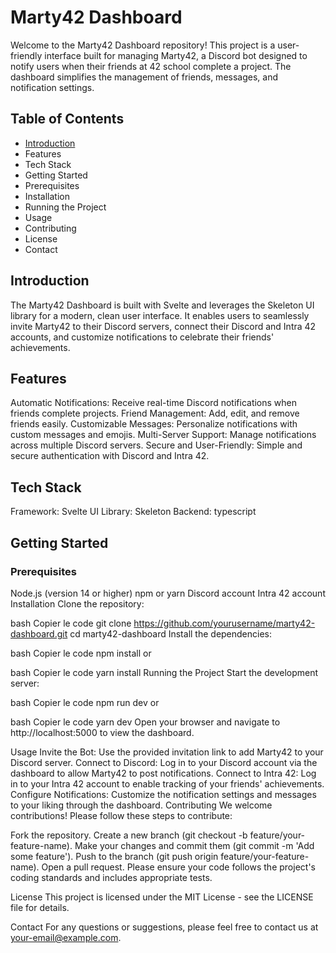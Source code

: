 # Marty42 Dashboard
Welcome to the Marty42 Dashboard repository! This project is a user-friendly interface built for managing Marty42, a Discord bot designed to notify users when their friends at 42 school complete a project. The dashboard simplifies the management of friends, messages, and notification settings.

## Table of Contents
- [Introduction](#tech-stack)
- Features
- Tech Stack
- Getting Started
- Prerequisites
- Installation
- Running the Project
- Usage
- Contributing
- License
- Contact

## Introduction
The Marty42 Dashboard is built with Svelte and leverages the Skeleton UI library for a modern, clean user interface. It enables users to seamlessly invite Marty42 to their Discord servers, connect their Discord and Intra 42 accounts, and customize notifications to celebrate their friends' achievements.

## Features
Automatic Notifications: Receive real-time Discord notifications when friends complete projects.
Friend Management: Add, edit, and remove friends easily.
Customizable Messages: Personalize notifications with custom messages and emojis.
Multi-Server Support: Manage notifications across multiple Discord servers.
Secure and User-Friendly: Simple and secure authentication with Discord and Intra 42.

## Tech Stack
Framework: Svelte
UI Library: Skeleton
Backend: typescript

## Getting Started
### Prerequisites
Node.js (version 14 or higher)
npm or yarn
Discord account
Intra 42 account
Installation
Clone the repository:

bash
Copier le code
git clone https://github.com/yourusername/marty42-dashboard.git
cd marty42-dashboard
Install the dependencies:

bash
Copier le code
npm install
or

bash
Copier le code
yarn install
Running the Project
Start the development server:

bash
Copier le code
npm run dev
or

bash
Copier le code
yarn dev
Open your browser and navigate to http://localhost:5000 to view the dashboard.

Usage
Invite the Bot: Use the provided invitation link to add Marty42 to your Discord server.
Connect to Discord: Log in to your Discord account via the dashboard to allow Marty42 to post notifications.
Connect to Intra 42: Log in to your Intra 42 account to enable tracking of your friends' achievements.
Configure Notifications: Customize the notification settings and messages to your liking through the dashboard.
Contributing
We welcome contributions! Please follow these steps to contribute:

Fork the repository.
Create a new branch (git checkout -b feature/your-feature-name).
Make your changes and commit them (git commit -m 'Add some feature').
Push to the branch (git push origin feature/your-feature-name).
Open a pull request.
Please ensure your code follows the project's coding standards and includes appropriate tests.

License
This project is licensed under the MIT License - see the LICENSE file for details.

Contact
For any questions or suggestions, please feel free to contact us at your-email@example.com.

